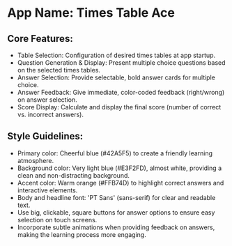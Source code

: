 # **App Name**: Times Table Ace

## Core Features:

- Table Selection: Configuration of desired times tables at app startup.
- Question Generation & Display: Present multiple choice questions based on the selected times tables.
- Answer Selection: Provide selectable, bold answer cards for multiple choice.
- Answer Feedback: Give immediate, color-coded feedback (right/wrong) on answer selection.
- Score Display: Calculate and display the final score (number of correct vs. incorrect answers).

## Style Guidelines:

- Primary color: Cheerful blue (#42A5F5) to create a friendly learning atmosphere.
- Background color: Very light blue (#E3F2FD), almost white, providing a clean and non-distracting background.
- Accent color: Warm orange (#FFB74D) to highlight correct answers and interactive elements.
- Body and headline font: 'PT Sans' (sans-serif) for clear and readable text.
- Use big, clickable, square buttons for answer options to ensure easy selection on touch screens.
- Incorporate subtle animations when providing feedback on answers, making the learning process more engaging.